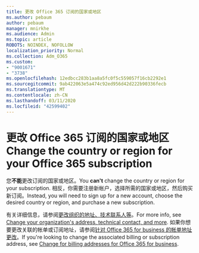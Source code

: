 ```yaml
---
title: 更改 Office 365 订阅的国家或地区
ms.author: pebaum
author: pebaum
manager: mnirkhe
ms.audience: Admin
ms.topic: article
ROBOTS: NOINDEX, NOFOLLOW
localization_priority: Normal
ms.collection: Adm_O365
ms.custom:
- "9001671"
- "3738"
ms.openlocfilehash: 12edbcc283b1aa8a5fc0f5c559057f16cb2292e1
ms.sourcegitcommit: 9ab422063e5a474c92ed956d42d222b90336fecb
ms.translationtype: MT
ms.contentlocale: zh-CN
ms.lasthandoff: 03/11/2020
ms.locfileid: "42599402"
---
```

# <a name="change-the-country-or-region-for-your-office-365-subscription"></a><span data-ttu-id="b5881-102">更改 Office 365 订阅的国家或地区</span><span class="sxs-lookup"><span data-stu-id="b5881-102">Change the country or region for your Office 365 subscription</span></span>

<span data-ttu-id="b5881-103">您**不能**更改订阅的国家或地区。</span><span class="sxs-lookup"><span data-stu-id="b5881-103">You **can't** change the country or region for your subscription.</span></span> <span data-ttu-id="b5881-104">相反，你需要注册新帐户，选择所需的国家或地区，然后购买新订阅。</span><span class="sxs-lookup"><span data-stu-id="b5881-104">Instead, you will need to sign up for a new account, choose the desired country or region, and purchase a new subscription.</span></span> 

<span data-ttu-id="b5881-105">有关详细信息，请参阅[更改组织的地址、技术联系人等](https://docs.microsoft.com/microsoft-365/admin/manage/change-address-contact-and-more?view=o365-worldwide)。</span><span class="sxs-lookup"><span data-stu-id="b5881-105">For more info, see [Change your organization's address, technical contact, and more](https://docs.microsoft.com/microsoft-365/admin/manage/change-address-contact-and-more?view=o365-worldwide).</span></span> <span data-ttu-id="b5881-106">如果你想要更改关联的帐单或订阅地址，请参阅[针对 Office 365 for business 的帐单地址更改](https://docs.microsoft.com/microsoft-365/commerce/billing-and-payments/change-your-billing-addresses?view=o365-worldwide)。</span><span class="sxs-lookup"><span data-stu-id="b5881-106">If you're looking to change the associated billing or subscription address, see [Change for billing addresses for Office 365 for business](https://docs.microsoft.com/microsoft-365/commerce/billing-and-payments/change-your-billing-addresses?view=o365-worldwide).</span></span> 
